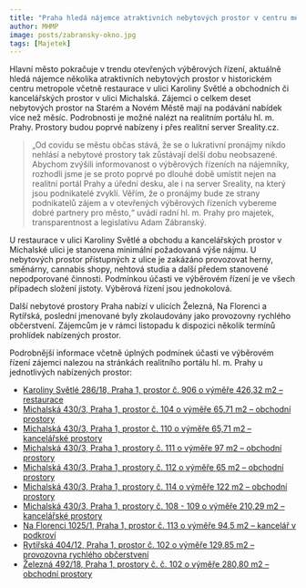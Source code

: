 ```yaml
---
title: "Praha hledá nájemce atraktivních nebytových prostor v centru města"
author: MHMP
image: posts/zabransky-okno.jpg
tags: [Majetek]
---
```


Hlavní město pokračuje v trendu otevřených výběrových řízení, aktuálně hledá nájemce několika atraktivních nebytových prostor v historickém centru metropole včetně restaurace v ulici Karoliny Světlé a obchodních či kancelářských prostor v ulici Michalská. Zájemci o celkem deset nebytových prostor na Starém a Novém Městě mají na podávání nabídek více než měsíc. Podrobnosti je možné nalézt na realitním portálu hl. m. Prahy. Prostory budou poprvé nabízeny i přes realitní server Sreality.cz. 

> „Od covidu se městu občas stává, že se o lukrativní pronájmy nikdo nehlásí a nebytové prostory tak zůstávají delší dobu neobsazené. Abychom zvýšili informovanost o výběrových řízeních na nájemníky, rozhodli jsme je se proto poprvé po dlouhé době umístit nejen na realitní portál Prahy a úřední desku, ale i na server Sreality, na který jsou podnikatelé zvyklí. Věřím, že o pronájmy bude ze strany podnikatelů zájem a v otevřených výběrových řízeních vybereme dobré partnery pro město,“ uvádí radní hl. m. Prahy pro majetek, transparentnost a legislativu Adam Zábranský. 

U restaurace v ulici Karoliny Světlé a obchodu a kancelářských prostor v Michalské ulici je stanovena minimální požadovaná výše nájmu. U nebytových prostor přístupných z ulice je zakázáno provozovat herny, směnárny, cannabis shopy, nehtová studia a další předem stanovené nepodporované činnosti. Podmínkou účasti ve výběrovém řízení je ve všech případech složení jistoty. Výběrová řízení jsou jednokolová.

Další nebytové prostory Praha nabízí v ulicích Železná, Na Florenci a Rytířská, poslední jmenované byly zkolaudovány jako provozovny rychlého občerstvení. Zájemcům je v rámci listopadu k dispozici několik termínů prohlídek nabízených prostor. 

Podrobnější informace včetně úplných podmínek účasti ve výběrovém řízení zájemci nalezou na stránkách realitního portálu hl. m. Prahy u jednotlivých nabízených prostor:

* [Karoliny Světlé 286/18, Praha 1, prostor č. 906 o výměře 426,32 m2 – restaurace](https://realitniportalpraha.cz/cs/Nonresidential/2672)
* [Michalská 430/3, Praha 1, prostor č. 104 o výměře 65,71 m2 – obchodní prostory](https://realitniportalpraha.cz/cs/Nonresidential/2681)
* [Michalská 430/3, Praha 1, prostor č. 110 o výměře 65,71 m2 – kancelářské prostory](https://realitniportalpraha.cz/cs/Nonresidential/2683)
* [Michalská 430/3, Praha 1, prostory č. 111 o výměře 97 m2 – obchodní prostory](https://realitniportalpraha.cz/cs/Nonresidential/2684)
* [Michalská 430/3, Praha 1, prostory č. 112 o výměře 65 m2 – obchodní prostory](https://realitniportalpraha.cz/cs/Nonresidential/2685)
* [Michalská 430/3, Praha 1, prostory č. 114 o výměře 122 m2 – obchodní prostory](https://realitniportalpraha.cz/cs/Nonresidential/2686)
* [Michalská 430/3, Praha 1, prostory č. 108 - 109 o výměře 210,29 m2 – kancelářské prostory](https://realitniportalpraha.cz/cs/Nonresidential/2682)
* [Na Florenci 1025/1, Praha 1, prostor č. 113 o výměře 94,5 m2 – kancelář v podkroví](https://realitniportalpraha.cz/cs/Nonresidential/2679)
* [Rytířská 404/12, Praha 1, prostor č. 102 o výměře 129,85 m2 – provozovna rychlého občerstvení](https://realitniportalpraha.cz/cs/Nonresidential/2680)
* [Železná 492/18, Praha 1, prostory č. č. 102 o výměře 280,80 m2 – obchodní prostory](https://realitniportalpraha.cz/cs/Nonresidential/2687)

